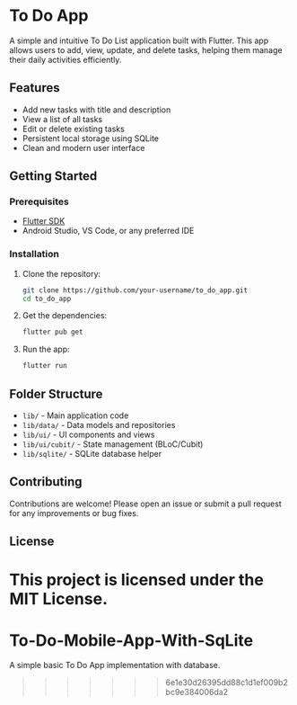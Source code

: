 # To Do App

A simple and intuitive To Do List application built with Flutter. This app allows users to add, view, update, and delete tasks, helping them manage their daily activities efficiently.

## Features
- Add new tasks with title and description
- View a list of all tasks
- Edit or delete existing tasks
- Persistent local storage using SQLite
- Clean and modern user interface

## Getting Started

### Prerequisites
- [Flutter SDK](https://flutter.dev/docs/get-started/install)
- Android Studio, VS Code, or any preferred IDE

### Installation
1. Clone the repository:
   ```sh
   git clone https://github.com/your-username/to_do_app.git
   cd to_do_app
   ```
2. Get the dependencies:
   ```sh
   flutter pub get
   ```
3. Run the app:
   ```sh
   flutter run
   ```

## Folder Structure
- `lib/` - Main application code
- `lib/data/` - Data models and repositories
- `lib/ui/` - UI components and views
- `lib/ui/cubit/` - State management (BLoC/Cubit)
- `lib/sqlite/` - SQLite database helper

## Contributing
Contributions are welcome! Please open an issue or submit a pull request for any improvements or bug fixes.

## License
This project is licensed under the MIT License.
=======
# To-Do-Mobile-App-With-SqLite
A simple basic To Do App implementation with database.
>>>>>>> 6e1e30d26395dd88c1d1ef009b2bc9e384006da2
